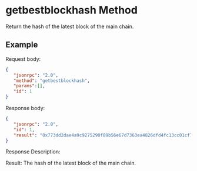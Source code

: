 ﻿# getbestblockhash Method

Return the hash of the latest block of the main chain.

## Example

Request body:

```json
{
   "jsonrpc": "2.0",
   "method": "getbestblockhash",
   "params":[],
   "id": 1
}
```

Response body:

```json
{
   "jsonrpc": "2.0",
   "id": 1,
   "result": "0x773dd2dae4a9c9275290f89b56e67d7363ea4826dfd4fc13cc01cf73a44b0d0e"
}
```

Response Description:

Result: The hash of the latest block of the main chain.